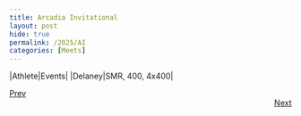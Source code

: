 ```yaml
---
title: Arcadia Invitational
layout: post
hide: true
permalink: /2025/AI
categories: [Meets]
---
```


|Athlete|Events|
|Delaney|SMR, 400, 4x400|


<div style="text-align: left"> <a href="{{site.baseurl}}/2025/PO">Prev</a></div> 
<div style="text-align: right"> <a href="{{site.baseurl}}/2025/MSR">Next</a></div>